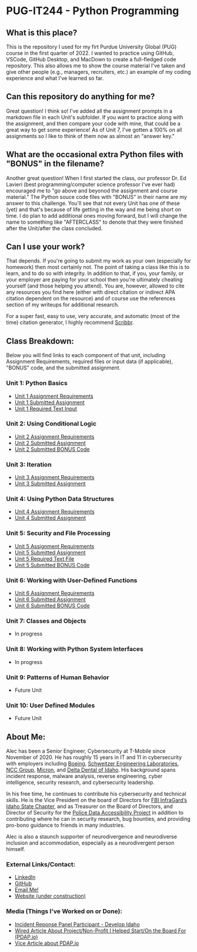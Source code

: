 # PUG-IT244 - Python Programming

## What is this place?
This is the repository I used for my firt Purdue University Global (PUG) course in the first quarter of 2022. I wanted to practice using GitHub, VSCode, GitHub Desktop, and MacDown to create a full-fledged code repository. This also allows me to show the course material I've taken and give other people (e.g., managers, recruiters, etc.) an example of my coding experience and what I've learned so far.

## Can this repository do anything for me?
Great question! I think so! I've added all the assignment prompts in a markdown file in each Unit's subfolder. If you want to practice along with the assignment, and then compare your code with mine, that could be a great way to get some experience! As of Unit 7, I've gotten a 100% on all assignments so I like to think of them now as almost an "answer key."

## What are the occasional extra Python files with "BONUS" in the filename?
Another great question! When I first started the class, our professor Dr. Ed Lavieri (best programming/computer science professor I've ever had) encouraged me to "go above and beyonod the assignment and course material." The Python souce code files with "BONUS" in their name are my answer to this challenge. You'll see that not every Unit has one of these (yet) and that's because of life getting in the way and me being short on time. I do plan to add additional ones moving forward, but I will change the name to something like "AFTERCLASS" to denote that they were finished after the Unit/after the class concluded.

## Can I use your work?
That depends. If you're going to submit my work as your own (especially for homework) then most certainly not. The point of taking a class like this is to learn, and to do so with integrity. In addition to that, if you, your family, or your employer are paying for your school then you're ultimately cheating yourself (and those helping you attend). You are, however, allowed to cite any resources you find here (either with direct citation or indirect APA citation dependent on the resource) and of course use the references section of my writeups for additional research.

For a super fast, easy to use, very accurate, and automatic (most of the time) citation generator, I highly recommend [Scribbr](https://www.scribbr.com/apa-citation-generator/).

## Class Breakdown:
Below you will find links to each component of that unit, including Assignment Requirements, required files or input data (if applicable), "BONUS" code, and the submitted assignment.
### Unit 1: Python Basics
* [Unit 1 Assignment Requirements](https://github.com/rainmana/PUG-IT244/blob/main/Unit%201/Unit%201%20Assignment%20Requirements.md#it244-unit-1-assignment-python-basics)
* [Unit 1 Submitted Assignment](https://github.com/rainmana/PUG-IT244/blob/main/Unit%201/Unit%201%20Assignment.py)
* [Unit 1 Required Text Input](https://github.com/rainmana/PUG-IT244/blob/main/Unit%201/IT244_Unit_1_Data.txt)

### Unit 2: Using Conditional Logic
* [Unit 2 Assignment Requirements](https://github.com/rainmana/PUG-IT244/blob/main/Unit%202/Unit%202%20Assignment%20Requirements.md#it244-unit-2-assignment-using-conditional-logic)
* [Unit 2 Submitted Assignment](https://github.com/rainmana/PUG-IT244/blob/main/Unit%202/Unit%202%20Assignment.py)
* [Unit 2 Submitted BONUS Code](https://github.com/rainmana/PUG-IT244/blob/main/Unit%202/Unit%202%20Assignment%20BONUS.py)

### Unit 3: Iteration
* [Unit 3 Assignment Requirements](https://github.com/rainmana/PUG-IT244/blob/main/Unit%203/Unit%203%20Assignment%20Requirements.md#it244-unit-3-assignment-iteration)
* [Unit 3 Submitted Assignment](https://github.com/rainmana/PUG-IT244/blob/main/Unit%203/Unit%203%20Assignment.py)

### Unit 4: Using Python Data Structures
* [Unit 4 Assignment Requirements](https://github.com/rainmana/PUG-IT244/blob/main/Unit%204/Unit%204%20Assignment%20Requirements.md#unit-4-assignment-using-python-data-structures)
* [Unit 4 Submitted Assignment](https://github.com/rainmana/PUG-IT244/blob/main/Unit%204/Unit%204%20Assignment.py)

### Unit 5: Security and File Processing
* [Unit 5 Assignment Requirements](https://github.com/rainmana/PUG-IT244/blob/main/Unit%205/Unit%205%20Assignment%20Requirements.md)
* [Unit 5 Submitted Assignment](https://github.com/rainmana/PUG-IT244/blob/main/Unit%205/Unit%205%20Assignment.py)
* [Unit 5 Required Text File](https://github.com/rainmana/PUG-IT244/blob/main/Unit%205/IT244_U5_Data.txt)
* [Unit 5 Submitted BONUS Code](https://github.com/rainmana/PUG-IT244/blob/main/Unit%205/Unit%205%20Assignment(BONUS).py)

### Unit 6: Working with User-Defined Functions
* [Unit 6 Assignment Requirements](https://github.com/rainmana/PUG-IT244/blob/main/Unit%206/Unit%206%20Assignment%20Requirements.md#unit-6-assignment-working-with-user-defined-functions)
* [Unit 6 Submitted Assignment](https://github.com/rainmana/PUG-IT244/blob/main/Unit%206/Unit%206%20Assignment.py)
* [Unit 6 Submitted BONUS Code](https://github.com/rainmana/PUG-IT244/blob/main/Unit%206/Unit%206%20Assignment(BONUS).py)

### Unit 7: Classes and Objects
* In progress

### Unit 8: Working with Python System Interfaces
* In progress

### Unit 9: Patterns of Human Behavior
* Future Unit

### Unit 10: User Defined Modules
* Future Unit




## About Me:
Alec has been a Senior Engineer, Cybersecurity at T-Mobile since November of 2020. He has roughly 15 years in IT and 11 in cybersecurity with employers including [Boeing](https://www.boeing.com/), [Schweitzer Engineering Laboratories](https://selinc.com), [NCC Group](https://www.nccgroup.com), [Micron](https://www.micron.com), and [Delta Dental of Idaho](https://www.deltadentalid.com). His background spans incident response, malware analysis, reverse engineering, cyber intelligence, security research, and cybersecurity leadership. 

In his free time, he continues to contribute his cybersecurity and technical skills. He is the Vice President on the board of Directors for [FBI InfraGard’s Idaho State Chapter](https://idahoinfragard.org/), and as Treasurer on the Board of Directors, and Director of Security for the [Police Data Accessibility Project](https://pdap.io/) in addition to contributing where he can in security research, bug bounties, and providing pro-bono guidance to friends in many industries. 

Alec is also a staunch supporter of neurodivergence and neurodiverse inclusion and accommodation, especially as a neurodivergent person himself. 

### External Links/Contact:
* [LinkedIn](https://www.linkedin.com/in/wakin)
* [GitHub](https://github.com/rainmana)
* [Email Me!](mailto:me@alecakin.com)
* [Website (under construction)](https://alecakin.com)

### Media (Things I've Worked on or Done):
* [Incident Reponse Panel Participant - Develop Idaho](https://www.silentsector.com/blog/develop-idaho-boise-conference-incident-response)
* [Wired Article About Project/Non-Profit I Helped Start/On the Board For (PDAP.io)](https://www.wired.com/story/police-accountability-data-project-open-source-reddit/)
* [Vice Article about PDAP.io](https://www.vice.com/en/article/5dpxvq/this-transparency-project-is-creating-a-massive-collection-of-police-data)